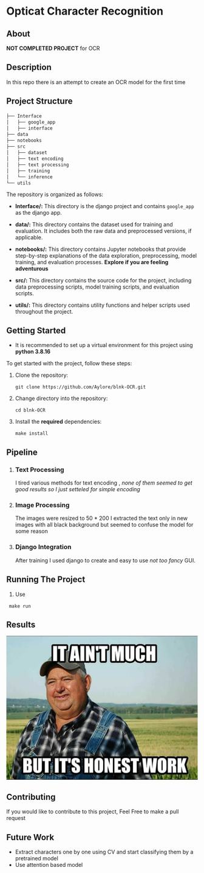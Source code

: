 # **Opticat Character Recognition**

## **About**

**NOT COMPLETED PROJECT** for OCR

## **Description**

In this repo there is an attempt to create an OCR model for the first time 





## **Project Structure**
```
├── Interface
│   ├── google_app
│   ├── interface
├── data
├── notebooks
├── src
│   ├── dataset
│   ├── text encoding
│   ├── text processing
│   ├── training
│   └── inference
└── utils
```

The repository is organized as follows:

- **Interface/:** This directory is the django project and contains `google_app` as the django app.  

- **data/:** This directory contains the dataset used for training and evaluation. It includes both the raw data and preprocessed versions, if applicable.

- **notebooks/:** This directory contains Jupyter notebooks that provide step-by-step explanations of the data exploration, preprocessing, model training, and evaluation processes. **Explore if you are feeling adventurous**

- **src/:** This directory contains the source code for the project, including data preprocessing scripts, model training scripts, and evaluation scripts.

- **utils/:** This directory contains utility functions and helper scripts used throughout the project.

## Getting Started

*   It is recommended to set up a virtual environment for this project using **python 3.8.16**



To get started with the project, follow these steps:

1. Clone the repository: 
   ```
   git clone https://github.com/Aylore/blnk-OCR.git
   ```
2. Change directory into the repository:
   ```
   cd blnk-OCR
   ```

3. Install the **required** dependencies:
     ```
     make install
     ```


## **Pipeline**


1. ### Text Processing

    I tired various methods for text encoding , *none of them seemed to get good results so I just setteled for simple encoding*

2. ### Image Processing

    The images were resized to 50 * 200
    I extracted the text only in new images with all black background but seemed to confuse the model for some reason
   

3. ### Django Integration
   
   After training I used django to create and easy to use *not too fancy* GUI.


## **Running The Project**

1.  Use 

   ```
    make run
   ```


## **Results**

![accuracy](accuracy.jpg)


## **Contributing**
If you would like to contribute to this project, Feel Free to make a pull request 



## **Future Work**
*  Extract characters one by one using CV and start classifying them by a pretrained model 
*  Use attention based model 







